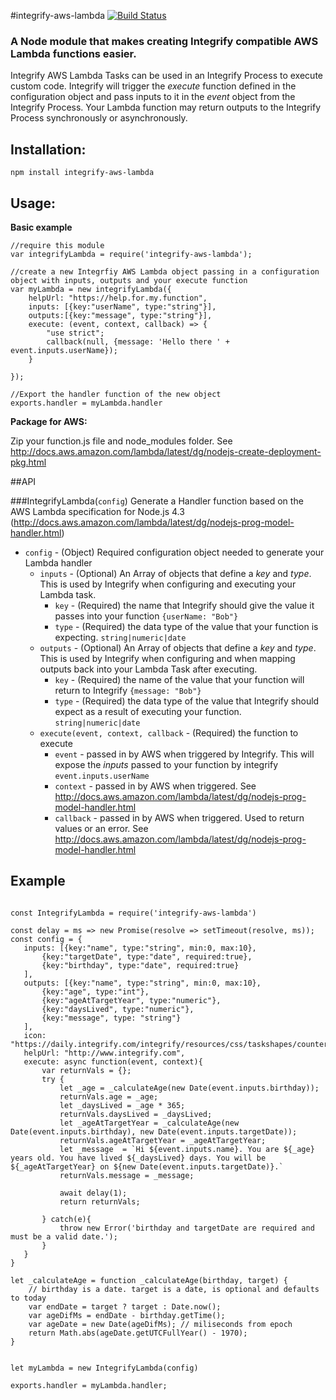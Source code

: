 #integrify-aws-lambda [![Build Status](https://travis-ci.org/Integrify/integrify-aws-lambda.svg?branch=master)](https://travis-ci.org/Integrify/integrify-aws-lambda)


### A Node module that makes creating Integrify compatible AWS Lambda functions easier.
Integrify AWS Lambda Tasks can be used in an Integrify Process to execute custom code. Integrify will trigger the *execute* function defined in the configuration object
 and pass inputs to it in the *event* object from the Integrify Process. Your Lambda function may return outputs to the Integrify Process synchronously or asynchronously. 

## Installation:
`npm install integrify-aws-lambda`

## Usage:

**Basic example**
~~~~
//require this module
var integrifyLambda = require('integrify-aws-lambda');

//create a new Integrfiy AWS Lambda object passing in a configuration object with inputs, outputs and your execute function 
var myLambda = new integrifyLambda({
    helpUrl: "https://help.for.my.function",
    inputs: [{key:"userName", type:"string"}],
    outputs:[{key:"message", type:"string"}],
    execute: (event, context, callback) => {
        "use strict";
        callback(null, {message: 'Hello there ' + event.inputs.userName});
    }

});

//Export the handler function of the new object
exports.handler = myLambda.handler
~~~~

**Package for AWS:**

Zip your function.js file and node_modules folder. See http://docs.aws.amazon.com/lambda/latest/dg/nodejs-create-deployment-pkg.html
 
##API

###IntegrifyLambda(`config`)
Generate a Handler function based on the AWS Lambda specification for Node.js 4.3 (http://docs.aws.amazon.com/lambda/latest/dg/nodejs-prog-model-handler.html)

* `config` - (Object) Required configuration object needed to generate your Lambda handler
    * `inputs` - (Optional) An Array of objects that define a *key* and *type*. This is used by Integrify when configuring and executing your Lambda task.
        * `key` - (Required) the name that Integrify should give the value it passes into your function `{userName: "Bob"}`
        * `type` - (Required) the data type of the value that your function is expecting. `string|numeric|date`
    * `outputs` - (Optional) An Array of objects that define a *key* and *type*. This is used by Integrify when configuring and when mapping outputs back into your Lambda Task after executing.
        * `key` - (Required) the name of the value that your function will return to Integrify `{message: "Bob"}`
        * `type` - (Required) the data type of the value that Integrify should expect as a result of executing your function.  `string|numeric|date`
    * `execute(event, context, callback`  - (Required) the function to execute
        * `event` - passed in by AWS when triggered by Integrify. This will expose the *inputs* passed to your function by integrify `event.inputs.userName`
        * `context` - passed in by AWS when triggered. See http://docs.aws.amazon.com/lambda/latest/dg/nodejs-prog-model-handler.html
        * `callback` - passed in by AWS when triggered. Used to return values or an error. See http://docs.aws.amazon.com/lambda/latest/dg/nodejs-prog-model-handler.html
 
## Example
 ~~~~

 const IntegrifyLambda = require('integrify-aws-lambda')
 
 const delay = ms => new Promise(resolve => setTimeout(resolve, ms));
 const config = {
    inputs: [{key:"name", type:"string", min:0, max:10},
        {key:"targetDate", type:"date", required:true},
        {key:"birthday", type:"date", required:true}
    ],
    outputs: [{key:"name", type:"string", min:0, max:10},
        {key:"age", type:"int"},
        {key:"ageAtTargetYear", type:"numeric"},
        {key:"daysLived", type:"numeric"},
        {key:"message", type: "string"}
    ],
    icon: "https://daily.integrify.com/integrify/resources/css/taskshapes/counter.svg",
    helpUrl: "http://www.integrify.com",
    execute: async function(event, context){
        var returnVals = {};
        try {
            let _age = _calculateAge(new Date(event.inputs.birthday));
            returnVals.age = _age;
            let _daysLived = _age * 365;
            returnVals.daysLived = _daysLived;
            let _ageAtTargetYear = _calculateAge(new Date(event.inputs.birthday), new Date(event.inputs.targetDate));
            returnVals.ageAtTargetYear = _ageAtTargetYear;
            let _message  = `Hi ${event.inputs.name}. You are ${_age} years old. You have lived ${_daysLived} days. You will be ${_ageAtTargetYear} on ${new Date(event.inputs.targetDate)}.`
            returnVals.message = _message;
           
            await delay(1);
            return returnVals;

        } catch(e){
            throw new Error('birthday and targetDate are required and must be a valid date.');
        }
    }
}
 
 let _calculateAge = function _calculateAge(birthday, target) {
     // birthday is a date. target is a date, is optional and defaults to today
     var endDate = target ? target : Date.now();
     var ageDifMs = endDate - birthday.getTime();
     var ageDate = new Date(ageDifMs); // miliseconds from epoch
     return Math.abs(ageDate.getUTCFullYear() - 1970);
 }
 
 
 let myLambda = new IntegrifyLambda(config)
 
 exports.handler = myLambda.handler;
~~~~